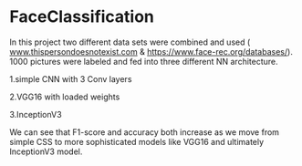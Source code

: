 # FaceClassification

In this project two different data sets were combined and used ( www.thispersondoesnotexist.com & https://www.face-rec.org/databases/). 1000 pictures were labeled and fed into three different NN architecture.

1.simple CNN with 3 Conv layers

2.VGG16 with loaded weights

3.InceptionV3

We can see that F1-score and accuracy both increase as we move from simple CSS to more sophisticated models like VGG16 and ultimately InceptionV3 model.
